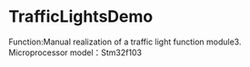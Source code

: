 # TrafficLightsDemo
Function:Manual realization of a traffic light function module3.
Microprocessor model：Stm32f103
